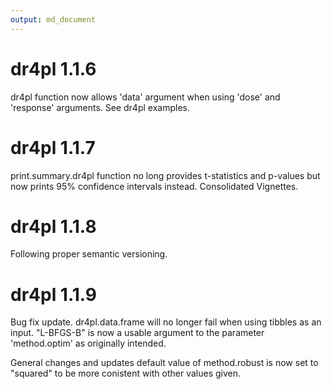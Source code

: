 ```yaml
---
output: md_document
---
```


# dr4pl 1.1.6

dr4pl function now allows 'data' argument when using 'dose' and 'response' arguments. See dr4pl examples.

# dr4pl 1.1.7

print.summary.dr4pl function no long provides t-statistics and p-values but now prints 95% confidence intervals instead. Consolidated Vignettes.

# dr4pl 1.1.8

Following proper semantic versioning.

# dr4pl 1.1.9

Bug fix update.
  dr4pl.data.frame will no longer fail when using tibbles as an input.
  "L-BFGS-B" is now a usable argument to the parameter 'method.optim' as originally intended.

General changes and updates 
  default value of method.robust is now set to "squared" to be more conistent with other values given.